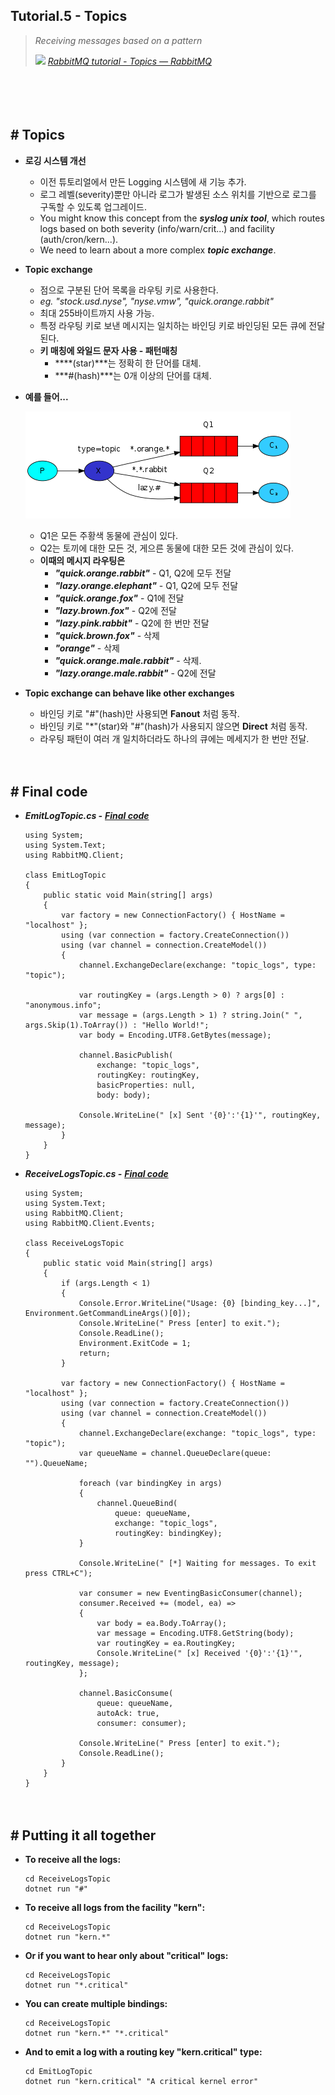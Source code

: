 ## Tutorial.5 - Topics
> *Receiving messages based on a pattern*
>
> ![](https://www.rabbitmq.com/favicon.ico) [*RabbitMQ tutorial - Topics — RabbitMQ*](https://www.rabbitmq.com/tutorials/tutorial-five-dotnet.html)

　

　

## # Topics

- **로깅 시스템 개선**
    - 이전 튜토리얼에서 만든 Logging 시스템에 새 기능 추가.
    - 로그 레벨(severity)뿐만 아니라 로그가 발생된 소스 위치를 기반으로 로그를 구독할 수 있도록 업그레이드.
    - You might know this concept from the ***syslog unix tool***, which routes logs based on both severity (info/warn/crit...) and facility (auth/cron/kern...).
    - We need to learn about a more complex ***topic exchange***.

- **Topic exchange**
    - 점으로 구분된 단어 목록을 라우팅 키로 사용한다.
    - *eg. "stock.usd.nyse", "nyse.vmw", "quick.orange.rabbit"*
    - 최대 255바이트까지 사용 가능.
    - 특정 라우팅 키로 보낸 메시지는 일치하는 바인딩 키로 바인딩된 모든 큐에 전달된다.
    - **키 매칭에 와일드 문자 사용 - 패턴매칭**
        - ***\*(star)***는 정확히 한 단어를 대체.
        - ***\#(hash)***는 0개 이상의 단어를 대체.

- **예를 들어...**

    ![](https://github.com/icodes-studio/wiki/blob/main/STUDY%2BRND/RabbitMQ/Assets/python-five.png)

    - Q1은 모든 주황색 동물에 관심이 있다.
    - Q2는 토끼에 대한 모든 것, 게으른 동물에 대한 모든 것에 관심이 있다.
    - **이때의 메시지 라우팅은**
        - ***"quick.orange.rabbit"*** - Q1, Q2에 모두 전달
        - ***"lazy.orange.elephant"*** - Q1, Q2에 모두 전달
        - ***"quick.orange.fox"*** - Q1에 전달
        - ***"lazy.brown.fox"*** - Q2에 전달
        - ***"lazy.pink.rabbit"*** - Q2에 한 번만 전달
        - ***"quick.brown.fox"*** - 삭제
        - ***"orange"*** - 삭제
        - ***"quick.orange.male.rabbit"*** - 삭제.
        - ***"lazy.orange.male.rabbit"*** - Q2에 전달

- **Topic exchange can behave like other exchanges**
    - 바인딩 키로 "#"(hash)만 사용되면 **Fanout** 처럼 동작.
    - 바인딩 키로 "*"(star)와 "#"(hash)가 사용되지 않으면 **Direct** 처럼 동작.
    - 라우팅 패턴이 여러 개 일치하더라도 하나의 큐에는 메세지가 한 번만 전달.


　

## # Final code

- ***EmitLogTopic.cs -*** [***Final code***](https://github.com/rabbitmq/rabbitmq-tutorials/blob/main/dotnet/EmitLogTopic/EmitLogTopic.cs)
    ```
    using System;
    using System.Text;
    using RabbitMQ.Client;
     
    class EmitLogTopic
    {
        public static void Main(string[] args)
        {
            var factory = new ConnectionFactory() { HostName = "localhost" };
            using (var connection = factory.CreateConnection())
            using (var channel = connection.CreateModel())
            {
                channel.ExchangeDeclare(exchange: "topic_logs", type: "topic");
     
                var routingKey = (args.Length > 0) ? args[0] : "anonymous.info";
                var message = (args.Length > 1) ? string.Join(" ", args.Skip(1).ToArray()) : "Hello World!";
                var body = Encoding.UTF8.GetBytes(message);
     
                channel.BasicPublish(
                    exchange: "topic_logs",
                    routingKey: routingKey,
                    basicProperties: null,
                    body: body);
     
                Console.WriteLine(" [x] Sent '{0}':'{1}'", routingKey, message);
            }
        }
    }
    ```
- ***ReceiveLogsTopic.cs -*** [***Final code***](https://github.com/rabbitmq/rabbitmq-tutorials/blob/main/dotnet/ReceiveLogsTopic/ReceiveLogsTopic.cs)
    ```
    using System;
    using System.Text;
    using RabbitMQ.Client;
    using RabbitMQ.Client.Events;
     
    class ReceiveLogsTopic
    {
        public static void Main(string[] args)
        {
            if (args.Length < 1)
            {
                Console.Error.WriteLine("Usage: {0} [binding_key...]", Environment.GetCommandLineArgs()[0]);
                Console.WriteLine(" Press [enter] to exit.");
                Console.ReadLine();
                Environment.ExitCode = 1;
                return;
            }
     
            var factory = new ConnectionFactory() { HostName = "localhost" };
            using (var connection = factory.CreateConnection())
            using (var channel = connection.CreateModel())
            {
                channel.ExchangeDeclare(exchange: "topic_logs", type: "topic");
                var queueName = channel.QueueDeclare(queue: "").QueueName;
     
                foreach (var bindingKey in args)
                {
                    channel.QueueBind(
                        queue: queueName,
                        exchange: "topic_logs",
                        routingKey: bindingKey);
                }
     
                Console.WriteLine(" [*] Waiting for messages. To exit press CTRL+C");
     
                var consumer = new EventingBasicConsumer(channel);
                consumer.Received += (model, ea) =>
                {
                    var body = ea.Body.ToArray();
                    var message = Encoding.UTF8.GetString(body);
                    var routingKey = ea.RoutingKey;
                    Console.WriteLine(" [x] Received '{0}':'{1}'", routingKey, message);
                };
     
                channel.BasicConsume(
                    queue: queueName,
                    autoAck: true,
                    consumer: consumer);
     
                Console.WriteLine(" Press [enter] to exit.");
                Console.ReadLine();
            }
        }
    }
    ```


　

## # Putting it all together

- **To receive all the logs:**
    ```
    cd ReceiveLogsTopic
    dotnet run "#"
    ```
- **To receive all logs from the facility "kern":**
    ```
    cd ReceiveLogsTopic
    dotnet run "kern.*"
    ```
- **Or if you want to hear only about "critical" logs:**
    ```
    cd ReceiveLogsTopic
    dotnet run "*.critical"
    ```
- **You can create multiple bindings:**
    ```
    cd ReceiveLogsTopic
    dotnet run "kern.*" "*.critical"
    ```
- **And to emit a log with a routing key "kern.critical" type:**
    ```
    cd EmitLogTopic
    dotnet run "kern.critical" "A critical kernel error"
    ```